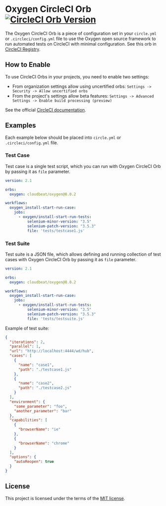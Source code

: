 # Oxygen CircleCI Orb [![CircleCI Orb Version](https://img.shields.io/badge/endpoint.svg?url=https://badges.circleci.io/orb/cloudbeat/oxygen)](https://circleci.com/orbs/registry/orb/cloudbeat/oxygen)

The Oxygen CircleCI Orb is a piece of configuration set in your `circle.yml` or `.circleci/config.yml` file to use the Oxygen open source framework to run automated tests on CircleCI with minimal configuration. See this orb in [CircleCI Registry](https://circleci.com/orbs/registry/orb/cloudbeat/oxygen).

## How to Enable

To use CircleCI Orbs in your projects, you need to enable two settings:

- From organization settings allow using uncertified orbs: `Settings -> Security -> Allow uncertified orbs`
- From the project's settings allow beta features: `Settings -> Advanced Settings -> Enable build processing (preview)`

See the official [CircleCI documentation](https://circleci.com/docs/2.0/using-orbs/).

## Examples

Each example below should be placed into `circle.yml` or `.circleci/config.yml` file.

### Test Case

Test case is a single test script, which you can run with Oxygen CircleCI Orb by passing it as `file` parameter.

```yaml
version: 2.1

orbs: 
  oxygen: cloudbeat/oxygen@0.0.2

workflows:
  oxygen_install-start-run-case:
    jobs:
      - oxygen/install-start-run-tests:
          selenium-minor-version: "3.5"
          selenium-patch-version: "3.5.3"
          file: 'tests/testcase1.js'
```

### Test Suite

Test suite is a JSON file, which allows defining and running collection of test cases with Oxygen CircleCI Orb by passing it as `file` parameter.

```yaml
version: 2.1

orbs: 
  oxygen: cloudbeat/oxygen@0.0.2

workflows:
  oxygen_install-start-run-case:
    jobs:
      - oxygen/install-start-run-tests:
          selenium-minor-version: "3.5"
          selenium-patch-version: "3.5.3"
          file: 'tests/testsuite.js'
```

Example of test suite:

```json
{
  "iterations": 2,
  "parallel": 1,
  "url": "http://localhost:4444/wd/hub",
  "cases": [
    {
      "name": "case1",
      "path": "./testcase1.js"
    },
    {
      "name": "case2",
      "path": "./testcase2.js"
    }
  ],
  "environment": {
    "some_parameter": "foo",
    "another_parameter": "bar"
  },
  "capabilities": [
    {
      "browserName": "ie"
    },
    {
      "browserName": "chrome"
    }
  ],
  "options": {
    "autoReopen": true
  }
}
```

## License

This project is licensed under the terms of the [MIT license](/LICENSE.md).